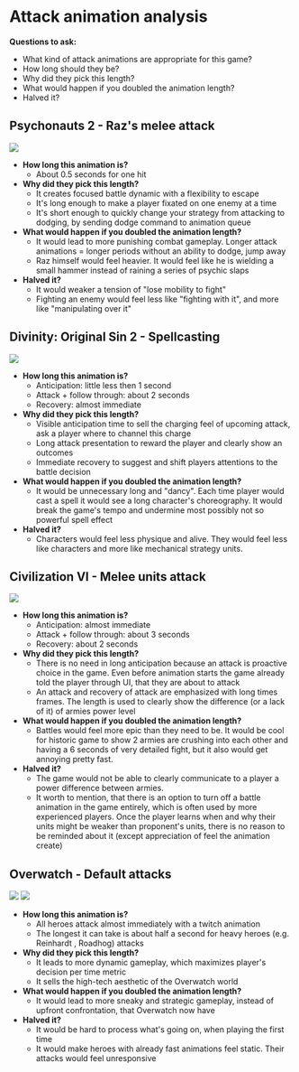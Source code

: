 # Attack animation analysis
**Questions to ask:**
- What kind of attack animations are appropriate for this game?
- How long should they be?
- Why did they pick this length?
- What would happen if you doubled the animation length?
- Halved it?

## Psychonauts 2 - Raz's melee attack
![](https://media.giphy.com/media/Srfi8GBVmNtxXDTd9G/giphy.gif)
- **How long this animation is?**
	- About 0.5 seconds for one hit 
- **Why did they pick this length?**
	- It creates focused battle dynamic with a flexibility to escape
	- It's long enough to make a player fixated on one enemy at a time
	- It's short enough to quickly change your strategy from attacking to dodging, by sending dodge command to animation queue
- **What would happen if you doubled the animation length?**
	- It would lead to more punishing combat gameplay. Longer attack animations = longer periods without an ability to dodge, jump away
	- Raz himself would feel heavier. It would feel like he is wielding a small hammer instead of  raining a series of psychic slaps
- **Halved it?**
	- It would weaker a tension of "lose mobility to fight"
	- Fighting an enemy would feel less like "fighting with it", and more like "manipulating over it"

## Divinity: Original Sin 2 - Spellcasting
![](https://media.giphy.com/media/yqqtg3Pv65yYO2sU2W/giphy.gif)
- **How long this animation is?**
	- Anticipation: little less then 1 second
	- Attack + follow through:  about 2 seconds
	- Recovery: almost immediate 
- **Why did they pick this length?**
	- Visible anticipation time to sell the charging feel of upcoming attack, ask a player where to channel this charge
	- Long attack presentation to reward the player and clearly show an outcomes
	- Immediate recovery to suggest and shift players attentions to the battle decision
- **What would happen if you doubled the animation length?**
	- It would be unnecessary long and "dancy". Each time player would cast a spell it would see a long character's choreography. It would break the game's tempo and undermine most possibly not so powerful spell effect 
- **Halved it?**
	- Characters would feel less physique and alive. They would feel less like characters and more like mechanical strategy units. 


## Civilization VI - Melee units attack 
![](gifs/10_Minutes_of_War_and_Combat__Civilization_6.gif)
- **How long this animation is?**
	- Anticipation: almost immediate
	- Attack + follow through:  about 3 seconds
	- Recovery: about 2 seconds
- **Why did they pick this length?**
	- There is no need in long anticipation because an attack is proactive choice in the game. Even before animation starts the game already told the player through UI, that they are about to attack
	- An attack and recovery of attack are emphasized with long times frames. The length is used to clearly show the difference (or a lack of it) of armies power level
- **What would happen if you doubled the animation length?**
	- Battles would feel more epic than they need to be. It would be cool for historic game to show 2 armies are crushing into each other and having a 6 seconds of very detailed fight, but it also would get annoying pretty fast. 
- **Halved it?**
	- The game would not be able to clearly communicate to a player a power difference between armies.
	- It worth to mention, that there is an option to turn off a battle animation in the game entirely, which is often used by more experienced players. Once the player learns when and why their units might be weaker than proponent's units, there is no reason to be reminded about it (except appreciation of feel the animation create)


## Overwatch - Default attacks
![](https://media.giphy.com/media/3MUZocrnvot2A4L8rW/giphy.gif) ![](https://media.giphy.com/media/RyBYgQD0nQbb154czF/giphy.gif)
- **How long this animation is?**
	- All heroes attack almost immediately with a twitch animation
	- The longest it can take is about half a second for heavy heroes (e.g. Reinhardt , Roadhog) attacks
- **Why did they pick this length?**
	- It leads to more dynamic gameplay, which maximizes player's decision per time metric
	- It sells the high-tech aesthetic of the Overwatch world
- **What would happen if you doubled the animation length?**
	- It would lead to more sneaky and strategic gameplay, instead of upfront confrontation, that Overwatch now have  
- **Halved it?**
	- It would be hard to process what's going on, when playing the first time
	- It would make heroes with already fast animations feel static. Their attacks would feel unresponsive
